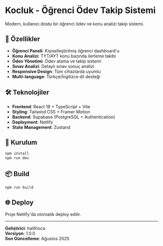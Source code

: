# Kocluk - Öğrenci Ödev Takip Sistemi

Modern, kullanıcı dostu bir öğrenci ödev ve konu analizi takip sistemi.

## 🚀 Özellikler

- **Öğrenci Paneli**: Kişiselleştirilmiş öğrenci dashboard'u
- **Konu Analizi**: TYT/AYT konu bazında ilerleme takibi
- **Ödev Yönetimi**: Ödev atama ve takip sistemi
- **Sınav Analizi**: Detaylı sınav sonuç analizi
- **Responsive Design**: Tüm cihazlarda uyumlu
- **Multi-language**: Türkçe/İngilizce dil desteği

## 🛠 Teknolojiler

- **Frontend**: React 18 + TypeScript + Vite
- **Styling**: Tailwind CSS + Framer Motion
- **Backend**: Supabase (PostgreSQL + Authentication)
- **Deployment**: Netlify
- **State Management**: Zustand

## 🚦 Kurulum

```bash
npm install
npm run dev
```

## 📦 Build

```bash
npm run build
```

## 🌐 Deploy

Proje Netlify'da otomatik deploy edilir.

---

**Geliştirici**: halilhoca  
**Versiyon**: 1.0.0  
**Son Güncelleme**: Ağustos 2025
